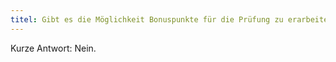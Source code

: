 ```yaml
---
titel: Gibt es die Möglichkeit Bonuspunkte für die Prüfung zu erarbeiten?
---
```


Kurze Antwort: Nein.
